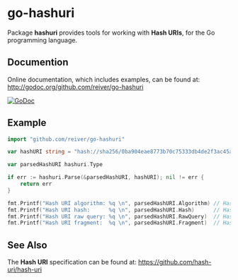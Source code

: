 # go-hashuri

Package **hashuri** provides tools for working with **Hash URIs**, for the Go programming language.


## Documention

Online documentation, which includes examples, can be found at: http://godoc.org/github.com/reiver/go-hashuri

[![GoDoc](https://godoc.org/github.com/reiver/go-hashuri?status.svg)](https://godoc.org/github.com/reiver/go-hashuri)


## Example

```go
import "github.com/reiver/go-hashuri"

var hashURI string = "hash://sha256/0ba904eae8773b70c75333db4de2f3ac45a8ad4ddba1b242f0b3cfc199391dd8"

var parsedHashURI hashuri.Type

if err := hashuri.Parse(&parsedHashURI, hashURI); nil != err {
	return err
}

fmt.Printf("Hash URI algorithm: %q \n", parsedHashURI.Algorithm) // Hash URI algorithm: "sha256"
fmt.Printf("Hash URI hash:      %q \n", parsedHashURI.Hash)      // Hash URI hash:      "0ba904eae8773b70c75333db4de2f3ac45a8ad4ddba1b242f0b3cfc199391dd8"
fmt.Printf("Hash URI raw query: %q \n", parsedHashURI.RawQuery)  // Hash URI raw query: ""
fmt.Printf("Hash URI fragment:  %q \n", parsedHashURI.Fragment)  // Hash URI fragment: ""
```


## See Also

The **Hash URI** specification can be found at: https://github.com/hash-uri/hash-uri
